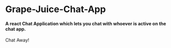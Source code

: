 # Grape-Juice-Chat-App
#### A react Chat Application which lets you chat with whoever is active on the chat app.
Chat Away!

